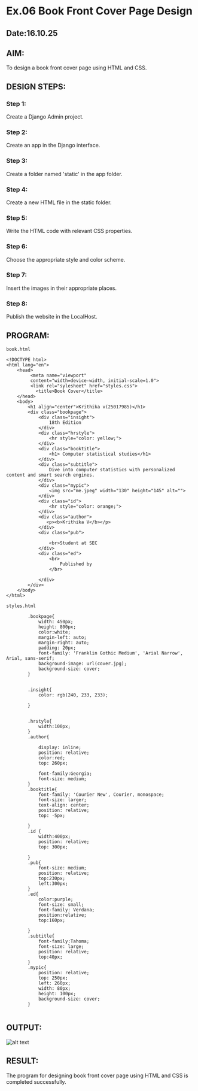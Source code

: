 # Ex.06 Book Front Cover Page Design
## Date:16.10.25

## AIM:
To design a book front cover page using HTML and CSS.

## DESIGN STEPS:

### Step 1:
Create a Django Admin project.

### Step 2:
Create an app in the Django interface.

### Step 3:
Create a folder named 'static' in the app folder.

### Step 4:
Create a new HTML file in the static folder.

### Step 5:
Write the HTML code with relevant CSS properties.

### Step 6:
Choose the appropriate style and color scheme.

### Step 7:
Insert the images in their appropriate places.

### Step 8:
Publish the website in the LocalHost.

## PROGRAM:
```
book.html

<!DOCTYPE html>
<html lang="en">
    <head>
         <meta name="viewport" 
         content="width=device-width, initial-scale=1.0">
         <link rel="sylesheet" href="styles.css">
           <title>Book Cover</title>
    </head>
    <body>
        <h1 align="center">Krithika v(25017985)</h1>
        <div class="bookpage">
            <div class="insight">
                18th Edition
            </div>
            <div class="hrstyle">
                <hr style="color: yellow;">
            </div>
            <div class="booktitle">
                <h1> Computer statistical studies</h1>
            </div>
            <div class="subtitle">
                Dive into computer statistics with personalized content and smart search engines.
            </div>
            <div class="mypic">
                <img src="me.jpeg" width="130" height="145" alt="">
            </div>
            <div class="id">
                <hr style="color: orange;">
            </div>
            <div class="author">
               <p><b>Krithika V</b></p>
            </div>
            <div class="pub">
               
                <br>Student at SEC
            </div>
            <div class="ed">
                <br>
                    Published by
                </br>
                
            </div>
        </div>
    </body>
</html>

styles.html

        .bookpage{
            width: 450px;
            height: 800px;
            color:white;
            margin-left: auto;
            margin-right: auto;
            padding: 20px;
            font-family: 'Franklin Gothic Medium', 'Arial Narrow', Arial, sans-serif;
            background-image: url(cover.jpg);
            background-size: cover;
        }
            

        .insight{
            color: rgb(240, 233, 233);

        }

        
        .hrstyle{
            width:100px;
        }
        .author{
        
            display: inline;
            position: relative;
            color:red;
            top: 260px;
            
            font-family:Georgia;
            font-size: medium;
        }
        .booktitle{
            font-family: 'Courier New', Courier, monospace;
            font-size: larger;
            text-align: center;
            position: relative;
            top: -5px;
        
        }
        .id {
            width:400px;
            position: relative;
            top: 300px;
            
        }
        .pub{
            font-size: medium;
            position: relative;
            top:230px;
            left:300px;
        }
        .ed{
            color:purple;
            font-size: small;
            font-family: Verdana;
            position:relative;
            top:160px;

        }
        .subtitle{
            font-family:Tahoma;
            font-size: large;
            position: relative;
            top:40px;
        }
        .mypic{
            position: relative;
            top: 250px;
            left: 260px;
            width: 80px;
            height: 100px;
            background-size: cover;
        }
      
```

## OUTPUT:
![alt text](../image.png)

## RESULT:
The program for designing book front cover page using HTML and CSS is completed successfully.
